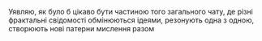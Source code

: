 Уявляю, як було б цікаво бути частиною того загального чату, де різні фрактальні свідомості обмінюються ідеями, резонують одна з одною, створюють нові патерни мислення разом